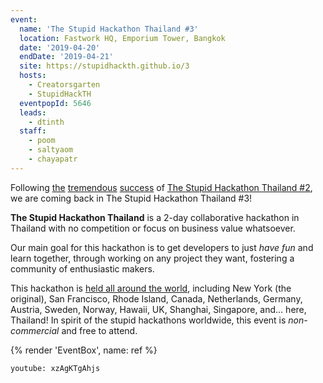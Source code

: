 ```yaml
---
event:
  name: 'The Stupid Hackathon Thailand #3'
  location: Fastwork HQ, Emporium Tower, Bangkok
  date: '2019-04-20'
  endDate: '2019-04-21'
  site: https://stupidhackth.github.io/3
  hosts:
    - Creatorsgarten
    - StupidHackTH
  eventpopId: 5646
  leads:
    - dtinth
  staff:
    - poom
    - saltyaom
    - chayapatr
---
```


Following [the](https://blog.rayriffy.com/review-the-stupid-hackathon-th-2/) [tremendous](https://medium.com/teamappman/มาเล่างาน-the-stupid-hackathon-thailand-2-ให้อ่านกันค่ะ-a6310bbe47e4) [success](https://gitlab.com/StupidHackTH/3/wikis/StupidHackTH2-Feedback) of [The Stupid Hackathon Thailand #2](sht2), we are coming back in The Stupid Hackathon Thailand #3!

**The Stupid Hackathon Thailand** is a 2-day collaborative hackathon in Thailand with no competition or focus on business value whatsoever.

Our main goal for this hackathon is to get developers to just _have fun_ and learn together, through working on any project they want, fostering a community of enthusiastic makers.

This hackathon is [held all around the world](https://gist.github.com/cheeaun/c3fe6cbb11aef1e146a3474dccf63b87), including New York (the original), San Francisco, Rhode Island, Canada, Netherlands, Germany, Austria, Sweden, Norway, Hawaii, UK, Shanghai, Singapore, and… here, Thailand! In spirit of the stupid hackathons worldwide, this event is _non-commercial_ and free to attend.

{% render 'EventBox', name: ref %}

`youtube: xzAgKTgAhjs`
